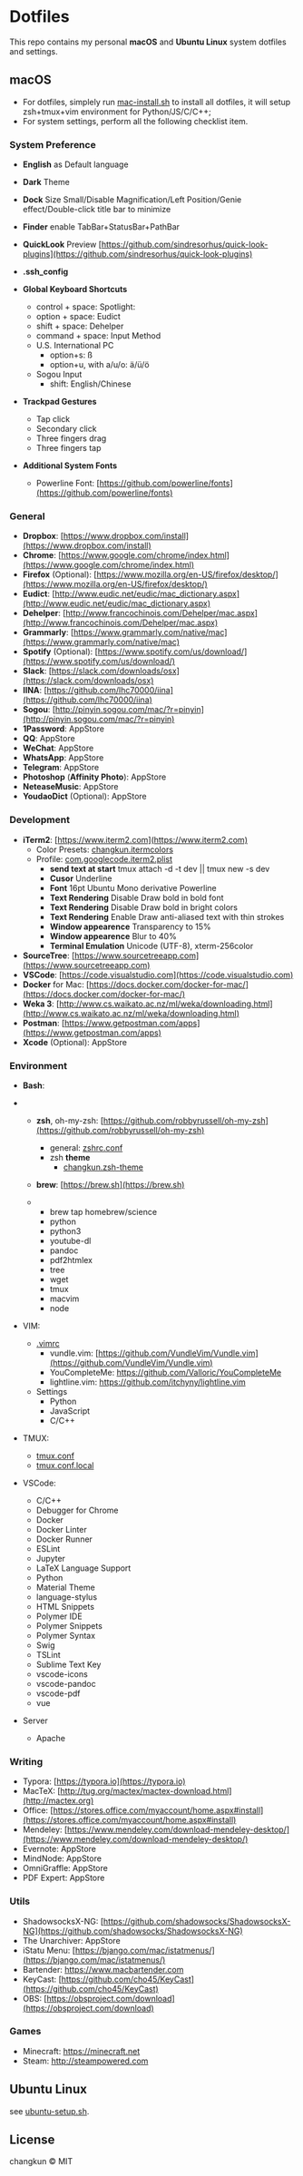 # Dotfiles
This repo contains my personal **macOS** and **Ubuntu Linux** system dotfiles and settings.

## macOS

- For dotfiles, simplely run [mac-install.sh](./mac-install.sh) to install all dotfiles, it will setup zsh+tmux+vim environment for Python/JS/C/C++;
- For system settings, perform all the following checklist item.

### System Preference

- **English** as Default language
- **Dark** Theme
- **Dock** Size Small/Disable Magnification/Left Position/Genie effect/Double-click title bar to minimize
- **Finder** enable TabBar+StatusBar+PathBar
- **QuickLook** Preview [https://github.com/sindresorhus/quick-look-plugins](https://github.com/sindresorhus/quick-look-plugins) 
- **.ssh_config**
- **Global Keyboard Shortcuts**

  - control + space: Spotlight: 
  - option + space: Eudict
  - shift + space: Dehelper
  - command + space: Input Method
  - U.S. International PC
    - option+s: ß
    - option+u, with a/u/o: ä/ü/ö
  - Sogou Input
    - shift: English/Chinese
- **Trackpad Gestures**
  - Tap click
  - Secondary click
  - Three fingers drag
  - Three fingers tap
- **Additional System Fonts**
  - Powerline Font: [https://github.com/powerline/fonts](https://github.com/powerline/fonts) 

### General

- **Dropbox**: [https://www.dropbox.com/install](https://www.dropbox.com/install) 
- **Chrome**: [https://www.google.com/chrome/index.html](https://www.google.com/chrome/index.html) 
- **Firefox** (Optional): [https://www.mozilla.org/en-US/firefox/desktop/](https://www.mozilla.org/en-US/firefox/desktop/) 
- **Eudict**: [http://www.eudic.net/eudic/mac_dictionary.aspx](http://www.eudic.net/eudic/mac_dictionary.aspx) 
- **Dehelper**: [http://www.francochinois.com/Dehelper/mac.aspx](http://www.francochinois.com/Dehelper/mac.aspx) 
- **Grammarly**: [https://www.grammarly.com/native/mac](https://www.grammarly.com/native/mac) 
- **Spotify** (Optional): [https://www.spotify.com/us/download/](https://www.spotify.com/us/download/) 
- **Slack**: [https://slack.com/downloads/osx](https://slack.com/downloads/osx) 
- **IINA**: [https://github.com/lhc70000/iina](https://github.com/lhc70000/iina) 
- **Sogou**: [http://pinyin.sogou.com/mac/?r=pinyin](http://pinyin.sogou.com/mac/?r=pinyin)
- **1Password**: AppStore
- **QQ**: AppStore
- **WeChat**: AppStore
- **WhatsApp**: AppStore
- **Telegram**: AppStore
- **Photoshop** (**Affinity Photo**): AppStore
- **NeteaseMusic**: AppStore
- **YoudaoDict** (Optional): AppStore

### Development

- **iTerm2**: [https://www.iterm2.com](https://www.iterm2.com)
  - Color Presets: [changkun.itermcolors](./changkun.itermcolors)
  - Profile: [com.googlecode.iterm2.plist](com.googlecode.iterm2.plist)
    - **send text at start** tmux attach -d -t dev || tmux new -s dev
    - **Cusor** Underline
    - **Font** 16pt Ubuntu Mono derivative Powerline
    - **Text Rendering** Disable Draw bold in bold font
    - **Text Rendering** Disable Draw bold in bright colors
    - **Text Rendering** Enable Draw anti-aliased text with thin strokes
    - **Window appearence** Transparency to 15%
    - **Window appearence** Blur to 40%
    - **Terminal Emulation** Unicode (UTF-8), xterm-256color
- **SourceTree**: [https://www.sourcetreeapp.com](https://www.sourcetreeapp.com) 
- **VSCode**: [https://code.visualstudio.com](https://code.visualstudio.com) 
- **Docker** for Mac: [https://docs.docker.com/docker-for-mac/](https://docs.docker.com/docker-for-mac/) 
- **Weka 3**: [http://www.cs.waikato.ac.nz/ml/weka/downloading.html](http://www.cs.waikato.ac.nz/ml/weka/downloading.html)
- **Postman**: [https://www.getpostman.com/apps](https://www.getpostman.com/apps) 
- **Xcode** (Optional): AppStore

### Environment

- **Bash**: 
- - **zsh**, oh-my-zsh: [https://github.com/robbyrussell/oh-my-zsh](https://github.com/robbyrussell/oh-my-zsh)

    - general: [zshrc.conf](./zshrc.conf)
    - zsh **theme**
      - [changkun.zsh-theme](./changkun.zsh-theme)

  - **brew**: [https://brew.sh](https://brew.sh) 

  - - brew tap homebrew/science
    - python
    - python3
    - youtube-dl
    - pandoc
    - pdf2htmlex
    - tree
    - wget
    - tmux
    - macvim
    - node
- VIM:

  - [.vimrc](./.vimrc)
    - vundle.vim: [https://github.com/VundleVim/Vundle.vim](https://github.com/VundleVim/Vundle.vim) 
    - YouCompleteMe: https://github.com/Valloric/YouCompleteMe
    - lightline.vim: https://github.com/itchyny/lightline.vim
  - Settings
    - Python
    - JavaScript
    - C/C++
- TMUX:
  - [tmux.conf](./tmux.conf)
  - [tmux.conf.local](./tmux.conf.local)
- VSCode:
  - C/C++
  - Debugger for Chrome
  - Docker
  - Docker Linter
  - Docker Runner
  - ESLint
  - Jupyter
  - LaTeX Language Support
  - Python
  - Material Theme
  - language-stylus
  - HTML Snippets
  - Polymer IDE
  - Polymer Snippets
  - Polymer Syntax
  - Swig
  - TSLint
  - Sublime Text Key
  - vscode-icons
  - vscode-pandoc
  - vscode-pdf
  - vue
- Server
  - Apache

### Writing

- Typora: [https://typora.io](https://typora.io) 
- MacTeX: [http://tug.org/mactex/mactex-download.html](http://mactex.org)
- Office: [https://stores.office.com/myaccount/home.aspx#install](https://stores.office.com/myaccount/home.aspx#install) 
- Mendeley: [https://www.mendeley.com/download-mendeley-desktop/](https://www.mendeley.com/download-mendeley-desktop/) 
- Evernote: AppStore
- MindNode: AppStore
- OmniGraffle: AppStore
- PDF Expert: AppStore

### Utils

- ShadowsocksX-NG: [https://github.com/shadowsocks/ShadowsocksX-NG](https://github.com/shadowsocks/ShadowsocksX-NG)
- The Unarchiver: AppStore
- iStatu Menu: [https://bjango.com/mac/istatmenus/](https://bjango.com/mac/istatmenus/) 
- Bartender: https://www.macbartender.com
- KeyCast: [https://github.com/cho45/KeyCast](https://github.com/cho45/KeyCast)
- OBS: [https://obsproject.com/download](https://obsproject.com/download) 

### Games

- Minecraft: https://minecraft.net
- Steam: http://steampowered.com

## Ubuntu Linux

see [ubuntu-setup.sh](./ubuntu-setup.sh).





## License

changkun © MIT 